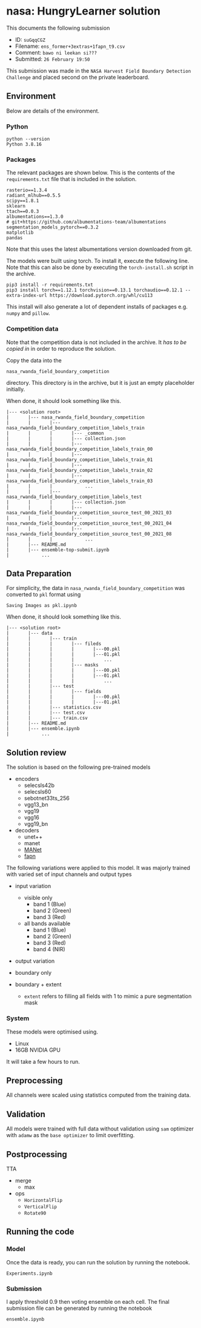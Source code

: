 # nasa: HungryLearner solution

This documents the following submission

 - ID: `suGqqCGZ`
 - Filename: `ens_former+3extras+1fapn_t9.csv`
 - Comment: `bawo ni leekan si???`
 - Submitted: `26 February 19:50`

This submission was made in the `NASA Harvest Field Boundary Detection Challenge` and placed second on the private leaderboard.

## Environment

Below are details of the environment.

### Python

```
python --version
Python 3.8.16
```

### Packages

The relevant packages are shown below. This is the contents of the `requirements.txt` file that is included in the solution.

```
rasterio==1.3.4
radiant_mlhub==0.5.5
scipy==1.8.1
sklearn
ttach==0.0.3
albumentations==1.3.0
# git+https://github.com/albumentations-team/albumentations
segmentation_models_pytorch==0.3.2
matplotlib
pandas
```

Note that this uses the latest albumentations version downloaded from git.

The models were built using torch. To install it, execute the following line. Note that this can also be done by executing the `torch-install.sh` script in the archive.

```
pip3 install -r requirements.txt
pip3 install torch==1.12.1 torchvision==0.13.1 torchaudio==0.12.1 --extra-index-url https://download.pytorch.org/whl/cu113
```

This install will also generate a lot of dependent installs of packages e.g. `numpy` and `pillow`.

### Competition data

Note that the competition data is not included in the archive. It *has to be copied in* in order to reproduce the solution.

Copy the data into the

```
nasa_rwanda_field_boundary_competition
```

directory. This directory is in the archive, but it is just an empty placeholder initially.

When done, it should look something like this.

```
|--- <solution root>
|       |--- nasa_rwanda_field_boundary_competition
|       |       |--- nasa_rwanda_field_boundary_competition_labels_train
|       |       |       |--- _common
|       |       |       |--- collection.json
|       |       |       |--- nasa_rwanda_field_boundary_competition_labels_train_00
|       |       |       |--- nasa_rwanda_field_boundary_competition_labels_train_01
|       |       |       |--- nasa_rwanda_field_boundary_competition_labels_train_02
|       |       |       |--- nasa_rwanda_field_boundary_competition_labels_train_03
|       |       |            ...
|       |       |--- nasa_rwanda_field_boundary_competition_labels_test
|       |       |       |--- collection.json
|       |       |       |--- nasa_rwanda_field_boundary_competition_source_test_00_2021_03
|       |       |       |--- nasa_rwanda_field_boundary_competition_source_test_00_2021_04
|       |       |       |--- nasa_rwanda_field_boundary_competition_source_test_00_2021_08
|       |       |            ...
|       |--- README.md
|       |--- ensemble-top-submit.ipynb
|            ...
```

## Data Preparation
For simplicity, the data in ```nasa_rwanda_field_boundary_competition``` was converted to ```pkl``` format using 
```
Saving Images as pkl.ipynb
```
When done, it should look something like this.
```
|--- <solution root>
|       |--- data
|       |       |--- train
|       |       |       |--- fileds
|       |       |       |       |---00.pkl
|       |       |       |       |---01.pkl
|       |       |       |           ...
|       |       |       |--- masks
|       |       |       |       |---00.pkl
|       |       |       |       |---01.pkl
|       |       |       |           ...
|       |       |--- test
|       |       |       |--- fields
|       |       |       |       |---00.pkl
|       |       |       |       |---01.pkl
|       |       |--- statistics.csv
|       |       |--- test.csv
|       |       |--- train.csv
|       |--- README.md
|       |--- ensemble.ipynb
|            ...
```

## Solution review

The solution is based on the following pre-trained models
 - encoders
   - selecsls42b
   - selecsls60
   - sebotnet33ts_256
   - vgg13_bn
   - vgg19
   - vgg16
   - vgg19_bn
 - decoders
   - unet++
   - manet
   - [MANet](https://github.com/bojesomo/model_nasa_rwanda_field_boundary_competition_silver/tree/main/full_solution/decoders/MANet.py)
   - [fapn](https://github.com/bojesomo/model_nasa_rwanda_field_boundary_competition_silver/tree/main/full_solution/decoders/fapn.py)

The following variations were applied to this model. It was majorly trained with varied set of input channels and output types
 - input variation
   - visible only
     - band 1 (Blue)
     - band 2 (Green)
     - band 3 (Red)
   - all bands available
     - band 1 (Blue)
     - band 2 (Green)
     - band 3 (Red)
     - band 4 (NIR)
     
 - output variation
  - boundary only
  - boundary + extent
    - `extent` refers to filling all fields with 1 to mimic a pure segmentation mask 

### System

These models were optimised using.

 - Linux
 - 16GB NVIDIA GPU

It will take a few hours to run.

## Preprocessing

All channels were scaled using statistics computed from the training data.

## Validation

All models were trained with full data without validation using `sam` optimizer with `adamw` as the `base optimizer` to limit overfitting.

## Postprocessing
TTA
 - merge
   - max
 - ops
   - `HorizontalFlip`
   - `VerticalFlip`
   - `Rotate90`

## Running the code

### Model

Once the data is ready, you can run the solution by running the notebook.

```
Experiments.ipynb
```

### Submission

I apply threshold 0.9 then voting ensemble on each cell. The final submission file can be generated by running the notebook

```
ensemble.ipynb
```
